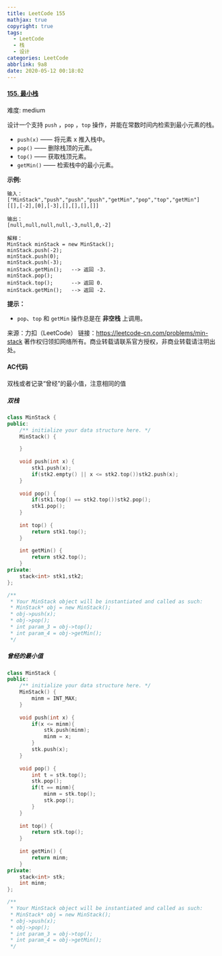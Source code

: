 ```yaml
---
title: LeetCode 155
mathjax: true
copyright: true
tags:
  - LeetCode
  - 栈
  - 设计
categories: LeetCode
abbrlink: 9a8
date: 2020-05-12 00:18:02
---
```


#### [155. 最小栈](https://leetcode-cn.com/problems/min-stack/)

难度: medium

设计一个支持 `push` ，`pop` ，`top` 操作，并能在常数时间内检索到最小元素的栈。

- `push(x)` —— 将元素 x 推入栈中。
- `pop()` —— 删除栈顶的元素。
- `top()` —— 获取栈顶元素。
- `getMin()` —— 检索栈中的最小元素。

**示例:**

```
输入：
["MinStack","push","push","push","getMin","pop","top","getMin"]
[[],[-2],[0],[-3],[],[],[],[]]

输出：
[null,null,null,null,-3,null,0,-2]

解释：
MinStack minStack = new MinStack();
minStack.push(-2);
minStack.push(0);
minStack.push(-3);
minStack.getMin();   --> 返回 -3.
minStack.pop();
minStack.top();      --> 返回 0.
minStack.getMin();   --> 返回 -2.
```

**提示：**

- `pop`、`top` 和 `getMin` 操作总是在 **非空栈** 上调用。

<!--more-->

来源：力扣（LeetCode）
链接：https://leetcode-cn.com/problems/min-stack
著作权归领扣网络所有。商业转载请联系官方授权，非商业转载请注明出处。

#### AC代码

双栈或者记录“曾经”的最小值，注意相同的值

##### 双栈

```c++
class MinStack {
public:
    /** initialize your data structure here. */
    MinStack() {

    }
    
    void push(int x) {
        stk1.push(x);
        if(stk2.empty() || x <= stk2.top())stk2.push(x);
    }
    
    void pop() {
        if(stk1.top() == stk2.top())stk2.pop();
        stk1.pop();
    }
    
    int top() {
        return stk1.top();
    }
    
    int getMin() {
        return stk2.top();
    }
private:
    stack<int> stk1,stk2;
};

/**
 * Your MinStack object will be instantiated and called as such:
 * MinStack* obj = new MinStack();
 * obj->push(x);
 * obj->pop();
 * int param_3 = obj->top();
 * int param_4 = obj->getMin();
 */
```



##### 曾经的最小值

```c++
class MinStack {
public:
    /** initialize your data structure here. */
    MinStack() {
        minm = INT_MAX;
    }
    
    void push(int x) {
        if(x <= minm){
            stk.push(minm);
            minm = x;
        }
        stk.push(x);
    }
    
    void pop() {
        int t = stk.top();
        stk.pop();
        if(t == minm){
            minm = stk.top();
            stk.pop();
        }
    }
    
    int top() {
        return stk.top();
    }
    
    int getMin() {
        return minm;
    }
private:
    stack<int> stk;
    int minm;
};

/**
 * Your MinStack object will be instantiated and called as such:
 * MinStack* obj = new MinStack();
 * obj->push(x);
 * obj->pop();
 * int param_3 = obj->top();
 * int param_4 = obj->getMin();
 */
```

